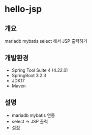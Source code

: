 # hello-jsp

## 개요

mariadb mybatis select 해서 JSP 출력하기

## 개발환경

- Spring Tool Suite 4 (4.22.0)
- SpringBoot 3.2.3
- JDK17
- Maven

## 설명

- mariadb mybatis 연동
- select -> JSP 출력
- [설정](https://velog.io/@isbe/STS4-Mariadb-Mybatis-JSP-%EC%84%A4%EC%A0%95%ED%95%98%EA%B8%B0)
